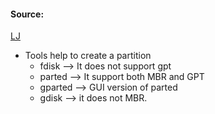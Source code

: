 #### Source:
[LJ](https://linuxjourney.com/lesson/disk-partitioning)

* Tools help to create a partition
	* fdisk --> It does not support gpt
	* parted --> It support both MBR and GPT
	* gparted --> GUI version of parted
	* gdisk --> it does not MBR.
